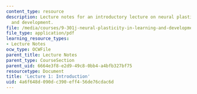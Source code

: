 ```yaml
---
content_type: resource
description: Lecture notes for an introductory lecture on neural plasticity in learning
  and development.
file: /media/courses/9-301j-neural-plasticity-in-learning-and-development-spring-2002/4a6f648d090dc390eff456de76cdac6d_lecture_1_Notes.pdf
file_type: application/pdf
learning_resource_types:
- Lecture Notes
ocw_type: OCWFile
parent_title: Lecture Notes
parent_type: CourseSection
parent_uid: 6664e3f8-e2d9-49c8-0bb4-a4bfb327bf75
resourcetype: Document
title: 'Lecture 1: Introduction'
uid: 4a6f648d-090d-c390-eff4-56de76cdac6d
---
```

